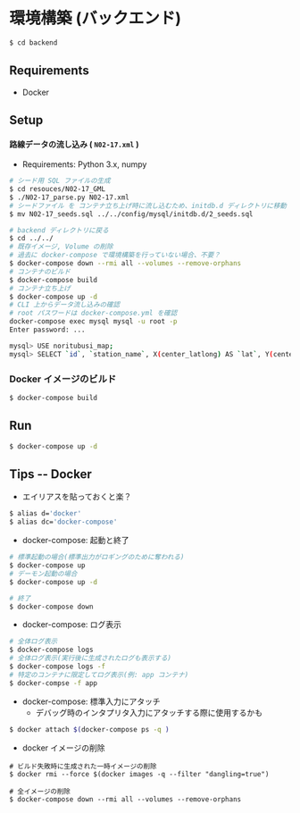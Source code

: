 # 環境構築 (バックエンド)

```sh
$ cd backend
```

## Requirements

- Docker

## Setup

#### 路線データの流し込み ( `N02-17.xml` )

- Requirements: Python 3.x, numpy

```bash
# シード用 SQL ファイルの生成
$ cd resouces/N02-17_GML
$ ./N02-17_parse.py N02-17.xml
# シードファイル を コンテナ立ち上げ時に流し込むため、initdb.d ディレクトリに移動
$ mv N02-17_seeds.sql ../../config/mysql/initdb.d/2_seeds.sql

# backend ディレクトリに戻る
$ cd ../../
# 既存イメージ, Volume の削除
# 過去に docker-compose で環境構築を行っていない場合、不要？
$ docker-compose down --rmi all --volumes --remove-orphans
# コンテナのビルド
$ docker-compose build
# コンテナ立ち上げ
$ docker-compose up -d
# CLI 上からデータ流し込みの確認
# root パスワードは docker-compose.yml を確認
docker-compose exec mysql mysql -u root -p
Enter password: ...

mysql> USE noritubusi_map;
mysql> SELECT `id`, `station_name`, X(center_latlong) AS `lat`, Y(center_latlong) AS `long`, `operation_company`, `service_provider_type`, `railway_line_name`, `railway_type` FROM stations';
```

### Docker イメージのビルド

```sh
$ docker-compose build
```

## Run

```sh
$ docker-compose up -d 
```

## Tips -- Docker

- エイリアスを貼っておくと楽？
```sh
$ alias d='docker'
$ alias dc='docker-compose'
```

- docker-compose: 起動と終了
```sh
# 標準起動の場合(標準出力がロギングのために奪われる)
$ docker-compose up 
# デーモン起動の場合
$ docker-compose up -d

# 終了
$ docker-compose down
```

- docker-compose: ログ表示
```sh
# 全体ログ表示
$ docker-compose logs
# 全体ログ表示(実行後に生成されたログも表示する)
$ docker-compose logs -f
# 特定のコンテナに限定してログ表示(例: app コンテナ)
$ docker-compse -f app
```

- docker-compose: 標準入力にアタッチ
  - デバッグ時のインタプリタ入力にアタッチする際に使用するかも
```sh
$ docker attach $(docker-compose ps -q )
```

- docker イメージの削除
```
# ビルド失敗時に生成された一時イメージの削除
$ docker rmi --force $(docker images -q --filter "dangling=true")

# 全イメージの削除
$ docker-compose down --rmi all --volumes --remove-orphans
```

